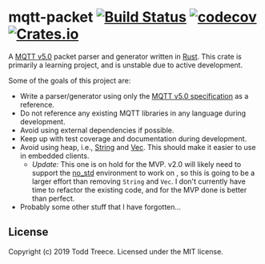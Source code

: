 # mqtt-packet [![Build Status](https://travis-ci.org/toddtreece/mqtt-packet.svg?branch=master)](https://travis-ci.org/toddtreece/mqtt-packet) [![codecov](https://codecov.io/gh/toddtreece/mqtt-packet/branch/master/graph/badge.svg)](https://codecov.io/gh/toddtreece/mqtt-packet) [![Crates.io](https://img.shields.io/crates/v/mqtt-packet.svg)](https://crates.io/crates/mqtt-packet)

A [MQTT v5.0][mqtt] packet parser and generator written in [Rust][rust]. This crate is primarily a learning project, and is unstable due to active development.

Some of the goals of this project are:
* Write a parser/generator using only the [MQTT v5.0 specification][mqtt] as a reference.
* Do not reference any existing MQTT libraries in any language during development.
* Avoid using external dependencies if possible.
* Keep up with test coverage and documentation during development.
* Avoid using heap, i.e., [String] and [Vec]. This should make it easier to use in embedded clients.
  * *Update:* This one is on hold for the MVP. v2.0 will likely need to support the [no_std]
  environment to work on , so this is going to be a larger effort than removing `String` and `Vec`.
  I don't currently have time to refactor the existing code, and for the MVP done is better than perfect. 
* Probably some other stuff that I have forgotten...

## License
Copyright (c) 2019 Todd Treece. Licensed under the MIT license.

[mqtt]: https://docs.oasis-open.org/mqtt/mqtt/v5.0/os/mqtt-v5.0-os.html
[rust]: https://www.rust-lang.org/
[String]: https://doc.rust-lang.org/std/string/struct.String.html
[Vec]: https://doc.rust-lang.org/std/vec/struct.Vec.html
[no_std]: https://rust-embedded.github.io/book/intro/no-std.html